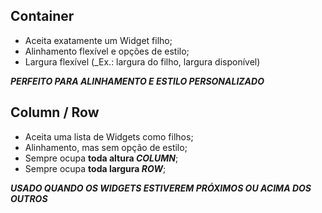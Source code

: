## Container
- Aceita exatamente um Widget filho;
- Alinhamento flexível e opções de estilo;
- Largura flexível (_Ex.: largura do filho, largura disponível)

__*PERFEITO PARA ALINHAMENTO E ESTILO PERSONALIZADO*__

## Column / Row
- Aceita uma lista de Widgets como filhos;
- Alinhamento, mas sem opção de estilo; 
- Sempre ocupa __toda altura *COLUMN*__;
- Sempre ocupa __toda largura *ROW*__;

__*USADO QUANDO OS WIDGETS ESTIVEREM PRÓXIMOS OU ACIMA DOS OUTROS*__
